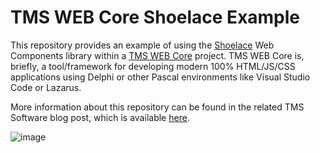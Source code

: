 # TMS WEB Core Shoelace Example
 This repository provides an example of using the [Shoelace](https://shoelace.style/) Web Components library within a [TMS WEB Core](https://www.tmssoftware.com/site/tmswebcore.asp) project. TMS WEB Core is, briefly, a tool/framework for developing modern 100% HTML/JS/CSS 
applications using Delphi or other Pascal environments like Visual Studio Code or Lazarus.

More information about this repository can be found in the related TMS Software blog post, which is available [here](https://www.tmssoftware.com/site/blog.asp?post=1051).

![image](https://user-images.githubusercontent.com/41052272/214730515-7399d536-3ef7-45de-969a-c332f402a824.png)

